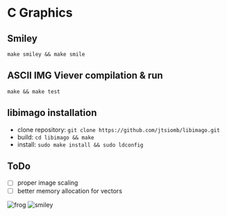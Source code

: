 # C Graphics


## Smiley
```make smiley && make smile```

## ASCII IMG Viever compilation & run
```make && make test```

## libimago installation
- clone repository: `git clone https://github.com/jtsiomb/libimago.git`
- build: `cd libimago && make`
- install: `sudo make install && sudo ldconfig`

## ToDo
- [ ] proper image scaling
- [ ] better memory allocation for vectors

![frog](frog.jpg)
![smiley](smiley.jpg)